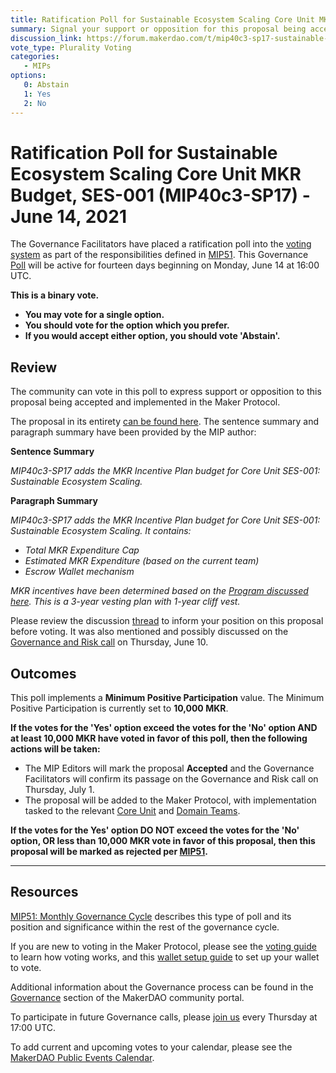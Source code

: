 ```yaml
---
title: Ratification Poll for Sustainable Ecosystem Scaling Core Unit MKR Budget, SES-001 (MIP40c3-SP17) - June 14, 2021
summary: Signal your support or opposition for this proposal being accepted and implemented in the Maker Protocol. 
discussion_link: https://forum.makerdao.com/t/mip40c3-sp17-sustainable-ecosystem-scaling-core-unit-mkr-budget-ses-001/8043
vote_type: Plurality Voting
categories:
   - MIPs
options:
   0: Abstain
   1: Yes
   2: No
---
```

# Ratification Poll for Sustainable Ecosystem Scaling Core Unit MKR Budget, SES-001 (MIP40c3-SP17) - June 14, 2021

The Governance Facilitators have placed a ratification poll into the [voting system](https://vote.makerdao.com/polling) as part of the responsibilities defined in [MIP51](https://mips.makerdao.com/mips/details/MIP51). This Governance [Poll](https://community-development.makerdao.com/en/learn/governance/on-chain-gov) will be active for fourteen days beginning on Monday, June 14 at 16:00 UTC.

**This is a binary vote.** 
- **You may vote for a single option.** 
- **You should vote for the option which you prefer.**
- **If you would accept either option, you should vote 'Abstain'.**

## Review

The community can vote in this poll to express support or opposition to this proposal being accepted and implemented in the Maker Protocol.

The proposal in its entirety [can be found here](https://github.com/makerdao/mips/blob/40de9327bb3df265f6074c32710b68f2b5bb681e/MIP40/MIP40c3-Subproposals/MIP40c3-SP17.md). The sentence summary and paragraph summary have been provided by the MIP author:

**Sentence Summary**

*MIP40c3-SP17 adds the MKR Incentive Plan budget for Core Unit SES-001: Sustainable Ecosystem Scaling.*

**Paragraph Summary**

_MIP40c3-SP17 adds the MKR Incentive Plan budget for Core Unit SES-001: Sustainable Ecosystem Scaling. It contains:_

- _Total MKR Expenditure Cap_
- _Estimated MKR Expenditure (based on the current team)_
- _Escrow Wallet mechanism_

_MKR incentives have been determined based on the [Program discussed here](https://forum.makerdao.com/t/pre-mip-discussion-an-alternative-mkr-compensation-plan/8000). This is a 3-year vesting plan with 1-year cliff vest._

Please review the discussion [thread](https://forum.makerdao.com/t/mip40c3-sp17-sustainable-ecosystem-scaling-core-unit-mkr-budget-ses-001/8043) to inform your position on this proposal before voting. It was also mentioned and possibly discussed on the [Governance and Risk call](https://forum.makerdao.com/t/agenda-discussion-scientific-governance-and-risk-145-thursday-june-10-17-00-utc/8590) on Thursday, June 10.

## Outcomes

This poll implements a **Minimum Positive Participation** value. The Minimum Positive Participation is currently set to **10,000 MKR**.

**If the votes for the 'Yes' option exceed the votes for the 'No' option AND at least 10,000 MKR have voted in favor of this poll, then the following actions will be taken:**
* The MIP Editors will mark the proposal **Accepted** and the Governance Facilitators will confirm its passage on the Governance and Risk call on Thursday, July 1. 
* The proposal will be added to the Maker Protocol, with implementation tasked to the relevant [Core Unit](https://mips.makerdao.com/mips/details/MIP38#mip38c2-core-unit-state) and [Domain Teams](https://mips.makerdao.com/mips/details/MIP7#mip7c2-the-current-domain-roles-list).

**If the votes for the Yes' option DO NOT exceed the votes for the 'No' option, OR less than 10,000 MKR vote in favor of this proposal, then this proposal will be marked as rejected per [MIP51](https://mips.makerdao.com/mips/details/MIP51#mip51c2-ratification-poll).**

---

## Resources

[MIP51: Monthly Governance Cycle](https://mips.makerdao.com/mips/details/MIP51) describes this type of poll and its position and significance within the rest of the governance cycle.

If you are new to voting in the Maker Protocol, please see the [voting guide](https://community-development.makerdao.com/en/learn/governance/how-voting-works/) to learn how voting works, and this [wallet setup guide](https://community-development.makerdao.com/en/learn/governance/voting-setup/) to set up your wallet to vote.

Additional information about the Governance process can be found in the [Governance](https://community-development.makerdao.com/en/learn/governance) section of the MakerDAO community portal.

To participate in future Governance calls, please [join us](https://github.com/makerdao/community/tree/master/governance/governance-and-risk-meetings) every Thursday at 17:00 UTC.

To add current and upcoming votes to your calendar, please see the [MakerDAO Public Events Calendar](https://calendar.google.com/calendar/embed?src=makerdao.com_3efhm2ghipksegl009ktniomdk%40group.calendar.google.com&ctz=UTC&mode=week&showCalendars=0&showPrint=0).
